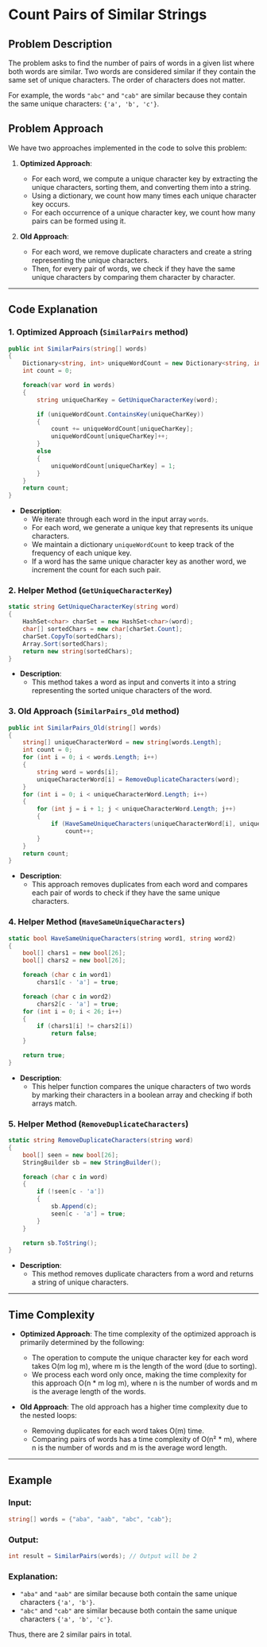 # Count Pairs of Similar Strings

## Problem Description

The problem asks to find the number of pairs of words in a given list where both words are similar. Two words are considered similar if they contain the same set of unique characters. The order of characters does not matter.

For example, the words `"abc"` and `"cab"` are similar because they contain the same unique characters: `{'a', 'b', 'c'}`.

## Problem Approach

We have two approaches implemented in the code to solve this problem:

1. **Optimized Approach**:
    - For each word, we compute a unique character key by extracting the unique characters, sorting them, and converting them into a string.
    - Using a dictionary, we count how many times each unique character key occurs.
    - For each occurrence of a unique character key, we count how many pairs can be formed using it.

2. **Old Approach**:
    - For each word, we remove duplicate characters and create a string representing the unique characters.
    - Then, for every pair of words, we check if they have the same unique characters by comparing them character by character.

---

## Code Explanation

### 1. Optimized Approach (`SimilarPairs` method)

```csharp
public int SimilarPairs(string[] words)
{
    Dictionary<string, int> uniqueWordCount = new Dictionary<string, int>();
    int count = 0;

    foreach(var word in words)
    {
        string uniqueCharKey = GetUniqueCharacterKey(word);

        if (uniqueWordCount.ContainsKey(uniqueCharKey))
        {
            count += uniqueWordCount[uniqueCharKey];
            uniqueWordCount[uniqueCharKey]++;
        }
        else
        {
            uniqueWordCount[uniqueCharKey] = 1;
        }
    }
    return count;
}
```

- **Description**: 
    - We iterate through each word in the input array `words`.
    - For each word, we generate a unique key that represents its unique characters.
    - We maintain a dictionary `uniqueWordCount` to keep track of the frequency of each unique key.
    - If a word has the same unique character key as another word, we increment the count for each such pair.

### 2. Helper Method (`GetUniqueCharacterKey`)

```csharp
static string GetUniqueCharacterKey(string word)
{
    HashSet<char> charSet = new HashSet<char>(word);
    char[] sortedChars = new char[charSet.Count];
    charSet.CopyTo(sortedChars);
    Array.Sort(sortedChars);
    return new string(sortedChars);
}
```

- **Description**: 
    - This method takes a word as input and converts it into a string representing the sorted unique characters of the word.

### 3. Old Approach (`SimilarPairs_Old` method)

```csharp
public int SimilarPairs_Old(string[] words)
{
    string[] uniqueCharacterWord = new string[words.Length];
    int count = 0;
    for (int i = 0; i < words.Length; i++)
    {
        string word = words[i];
        uniqueCharacterWord[i] = RemoveDuplicateCharacters(word);
    }
    for (int i = 0; i < uniqueCharacterWord.Length; i++)
    {
        for (int j = i + 1; j < uniqueCharacterWord.Length; j++)
        {
            if (HaveSameUniqueCharacters(uniqueCharacterWord[i], uniqueCharacterWord[j]))
                count++;
        }
    }
    return count;
}
```

- **Description**: 
    - This approach removes duplicates from each word and compares each pair of words to check if they have the same unique characters.

### 4. Helper Method (`HaveSameUniqueCharacters`)

```csharp
static bool HaveSameUniqueCharacters(string word1, string word2)
{
    bool[] chars1 = new bool[26];
    bool[] chars2 = new bool[26];

    foreach (char c in word1)
        chars1[c - 'a'] = true;

    foreach (char c in word2)
        chars2[c - 'a'] = true;
    for (int i = 0; i < 26; i++)
    {
        if (chars1[i] != chars2[i])
            return false;
    }

    return true;
}
```

- **Description**: 
    - This helper function compares the unique characters of two words by marking their characters in a boolean array and checking if both arrays match.

### 5. Helper Method (`RemoveDuplicateCharacters`)

```csharp
static string RemoveDuplicateCharacters(string word)
{
    bool[] seen = new bool[26];
    StringBuilder sb = new StringBuilder();

    foreach (char c in word)
    {
        if (!seen[c - 'a'])
        {
            sb.Append(c);
            seen[c - 'a'] = true;
        }
    }

    return sb.ToString();
}
```

- **Description**: 
    - This method removes duplicate characters from a word and returns a string of unique characters.

---

## Time Complexity

- **Optimized Approach**: The time complexity of the optimized approach is primarily determined by the following:
    - The operation to compute the unique character key for each word takes O(m log m), where m is the length of the word (due to sorting).
    - We process each word only once, making the time complexity for this approach O(n * m log m), where n is the number of words and m is the average length of the words.

- **Old Approach**: The old approach has a higher time complexity due to the nested loops:
    - Removing duplicates for each word takes O(m) time.
    - Comparing pairs of words has a time complexity of O(n² * m), where n is the number of words and m is the average word length.

---

## Example

### Input:
```csharp
string[] words = {"aba", "aab", "abc", "cab"};
```

### Output:
```csharp
int result = SimilarPairs(words); // Output will be 2
```

### Explanation:
- `"aba"` and `"aab"` are similar because both contain the same unique characters `{'a', 'b'}`.
- `"abc"` and `"cab"` are similar because both contain the same unique characters `{'a', 'b', 'c'}`.

Thus, there are 2 similar pairs in total.
